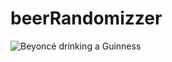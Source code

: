 # beerRandomizzer

![Beyoncé drinking a Guinness](https://media.giphy.com/media/BMmGFrBWH5I1a/giphy.gif)
